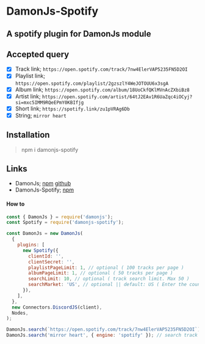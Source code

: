 # DamonJs-Spotify

## A spotify plugin for DamonJs module

## Accepted query

- [x] Track link; `https://open.spotify.com/track/7nw4ElerVAP5235FN5D2OI`  
- [x] Playlist link; `https://open.spotify.com/playlist/2gzszlY4WeJOTOUU6x3sgA`  
- [x] Album link; `https://open.spotify.com/album/18UoCkfQKlMVnAcZXbiBz8`  
- [x] Artist link; `https://open.spotify.com/artist/64tJ2EAv1R6UaZqc4iOCyj?si=mxc5IMM9RQeEPmY0KBIfjg`
- [x] Short link; `https://spotify.link/zu1pVRAg6Db`
- [x] String; `mirror heart`

## Installation

> npm i damonjs-spotify

## Links

- DamonJs; [npm](https://www.npmjs.com/package/damonjs) [github](https://github.com/achiragaming/DamonJs)
- DamonJs-Spotify; [npm](https://www.npmjs.com/package/damonjs-spotify)

#### How to

```js
const { DamonJs } = require('damonjs');
const Spotify = require('damonjs-spotify');

const DamonJs = new DamonJs(
  {
    plugins: [
      new Spotify({
        clientId: '',
        clientSecret: '',
        playlistPageLimit: 1, // optional ( 100 tracks per page )
        albumPageLimit: 1, // optional ( 50 tracks per page )
        searchLimit: 10, // optional ( track search limit. Max 50 )
        searchMarket: 'US', // optional || default: US ( Enter the country you live in. [ Can only be of 2 letters. For eg: US, IN, EN ] )//
      }),
    ],
  },
  new Connectors.DiscordJS(client),
  Nodes,
);

DamonJs.search(`https://open.spotify.com/track/7nw4ElerVAP5235FN5D2OI`); // track, album, playlist, artist
DamonJs.search('mirror heart', { engine: 'spotify' }); // search track using spotify
```
